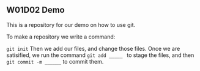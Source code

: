 ## W01D02 Demo

This is a repository for our demo on how to use git.

To make a repository we write a command:

`git init`
Then we add our files, and change those files.
Once we are satisified, we run the command `git add _____ `
to stage the files, and then `git commit -m ______` to commit them.